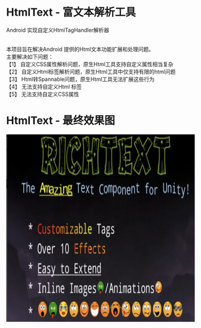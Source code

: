# HtmlText - 富文本解析工具

Android 实现自定义HtmlTagHandler解析器

<br/>
本项目旨在解决Android 提供的Html文本功能扩展和处理问题。
<br/>
主要解决如下问题：
<br/>
【1】 自定义CSS属性解析问题，原生Html工具支持自定义属性相当复杂
<br/>
【2】 自定义Html标签解析问题，原生Html工具中仅支持有限的html问题
<br/>
【3】 Html转Spannable问题，原生Html工具无法扩展这些行为
<br/>
【4】 无法支持自定义Html 标签
<br/>
【5】 无法支持自定义CSS属性

# HtmlText - 最终效果图
<img src="https://github.com/hirezy/HtmlTagHandler/blob/main/blob/richtext.png" controls="controls" width="800" height="500"></img>